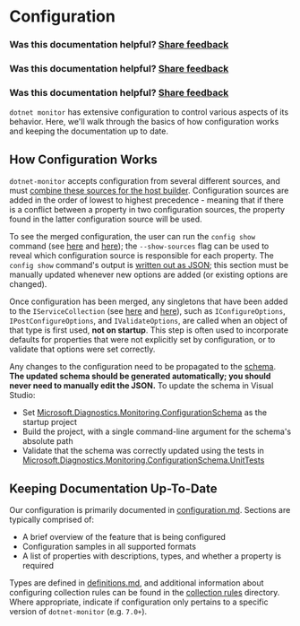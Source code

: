# Configuration
### Was this documentation helpful? [Share feedback](https://www.research.net/r/DGDQWXH?src=documentation%2FlearningPath%2Fconfiguration)

### Was this documentation helpful? [Share feedback](https://www.research.net/r/DGDQWXH?src=documentation%2FlearningPath%2Fconfiguration)

### Was this documentation helpful? [Share feedback](https://www.research.net/r/DGDQWXH?src=documentation%2FlearningPath%2Fconfiguration)
`dotnet monitor` has extensive configuration to control various aspects of its behavior. Here, we'll walk through the basics of how configuration works and keeping the documentation up to date.

## How Configuration Works

`dotnet-monitor` accepts configuration from several different sources, and must [combine these sources for the host builder](https://github.com/dotnet/dotnet-monitor/blob/ba8c36235943562581b666e74ef07954313eda56/src/Tools/dotnet-monitor/HostBuilder/HostBuilderHelper.cs#L46). Configuration sources are added in the order of lowest to highest precedence - meaning that if there is a conflict between a property in two configuration sources, the property found in the latter configuration source will be used.

To see the merged configuration, the user can run the `config show` command (see [here](https://github.com/dotnet/dotnet-monitor/blob/ba8c36235943562581b666e74ef07954313eda56/src/Tools/dotnet-monitor/Program.cs#L69) and [here](https://github.com/dotnet/dotnet-monitor/blob/ba8c36235943562581b666e74ef07954313eda56/src/Tools/dotnet-monitor/Commands/ConfigShowCommandHandler.cs)); the `--show-sources` flag can be used to reveal which configuration source is responsible for each property. The `config show` command's output is [written out as JSON](https://github.com/dotnet/dotnet-monitor/blob/ba8c36235943562581b666e74ef07954313eda56/src/Tools/dotnet-monitor/ConfigurationJsonWriter.cs); this section must be manually updated whenever new options are added (or existing options are changed).

Once configuration has been merged, any singletons that have been added to the `IServiceCollection` (see [here](https://github.com/dotnet/dotnet-monitor/blob/ba8c36235943562581b666e74ef07954313eda56/src/Tools/dotnet-monitor/ServiceCollectionExtensions.cs) and [here](https://github.com/dotnet/dotnet-monitor/blob/ba8c36235943562581b666e74ef07954313eda56/src/Tools/dotnet-monitor/Commands/CollectCommandHandler.cs#L80)), such as `IConfigureOptions`, `IPostConfigureOptions`, and `IValidateOptions`, are called when an object of that type is first used, **not on startup**. This step is often used to incorporate defaults for properties that were not explicitly set by configuration, or to validate that options were set correctly. 

Any changes to the configuration need to be propagated to the [schema](https://github.com/dotnet/dotnet-monitor/blob/ba8c36235943562581b666e74ef07954313eda56/documentation/schema.json). **The updated schema should be generated automatically; you should never need to manually edit the JSON.** To update the schema in Visual Studio:
* Set [Microsoft.Diagnostics.Monitoring.ConfigurationSchema](https://github.com/dotnet/dotnet-monitor/tree/ba8c36235943562581b666e74ef07954313eda56/src/Tests/Microsoft.Diagnostics.Monitoring.ConfigurationSchema) as the startup project
* Build the project, with a single command-line argument for the schema's absolute path
* Validate that the schema was correctly updated using the tests in [Microsoft.Diagnostics.Monitoring.ConfigurationSchema.UnitTests](https://github.com/dotnet/dotnet-monitor/tree/ba8c36235943562581b666e74ef07954313eda56/src/Tests/Microsoft.Diagnostics.Monitoring.ConfigurationSchema.UnitTests)

## Keeping Documentation Up-To-Date

Our configuration is primarily documented in [configuration.md](https://github.com/dotnet/dotnet-monitor/blob/main/documentation/configuration.md). Sections are typically comprised of:
* A brief overview of the feature that is being configured
* Configuration samples in all supported formats
* A list of properties with descriptions, types, and whether a property is required

Types are defined in [definitions.md](https://github.com/dotnet/dotnet-monitor/blob/main/documentation/api/definitions.md), and additional information about configuring collection rules can be found in the [collection rules](https://github.com/dotnet/dotnet-monitor/blob/main/documentation/collectionrules) directory. Where appropriate, indicate if configuration only pertains to a specific version of `dotnet-monitor` (e.g. `7.0+`).

